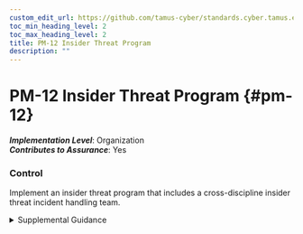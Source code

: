 ```yaml
---
custom_edit_url: https://github.com/tamus-cyber/standards.cyber.tamus.edu/tree/main/static/content/tamus.edu/TAMUS_profile.xml
toc_min_heading_level: 2
toc_max_heading_level: 2
title: PM-12 Insider Threat Program
description: ""
---
```


# PM-12 Insider Threat Program {#pm-12}

_**Implementation Level**_: Organization\
_**Contributes to Assurance**_: Yes

### Control

Implement an insider threat program that includes a cross-discipline insider threat incident handling team.

<details>
  <summary>Supplemental Guidance</summary>

Organizations that handle classified information are required, under Executive Order 13587 <a xmlns="http://csrc.nist.gov/ns/oscal/1.0" href="#0af071a6-cf8e-48ee-8c82-fe91efa20f94">EO 13587</a> and the National Insider Threat Policy <a xmlns="http://csrc.nist.gov/ns/oscal/1.0" href="#06d74ea9-2178-449c-a9c5-b2980f804ac8">ODNI NITP</a> , to establish insider threat programs. The same standards and guidelines that apply to insider threat programs in classified environments can also be employed effectively to improve the security of controlled unclassified and other information in non-national security systems. Insider threat programs include controls to detect and prevent malicious insider activity through the centralized integration and analysis of both technical and nontechnical information to identify potential insider threat concerns. A senior official is designated by the department or agency head as the responsible individual to implement and provide oversight for the program. In addition to the centralized integration and analysis capability, insider threat programs require organizations to prepare department or agency insider threat policies and implementation plans, conduct host-based user monitoring of individual employee activities on government-owned classified computers, provide insider threat awareness training to employees, receive access to information from offices in the department or agency for insider threat analysis, and conduct self-assessments of department or agency insider threat posture.

</details>

